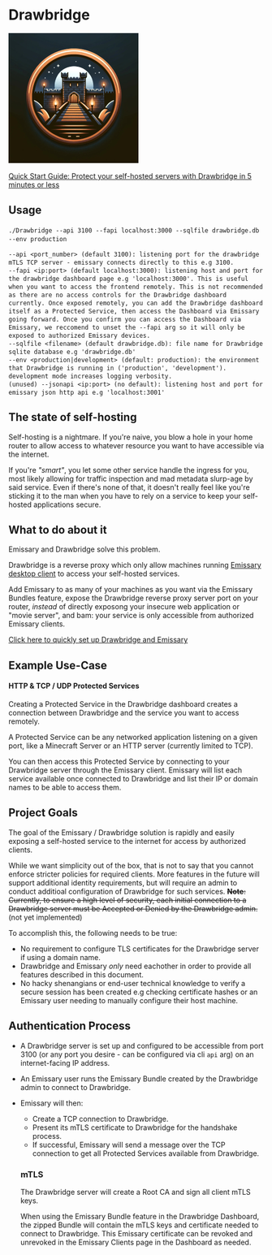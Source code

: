 # Drawbridge

![Drawbridge Logo](./drawbridge_logo.jpg)

[Quick Start Guide: Protect your self-hosted servers with Drawbridge in 5 minutes or less](https://github.com/dhens/Drawbridge/wiki/Latest-Quick%E2%80%90Start-Guide-for-Drawbridge-and-Emissary-%E2%80%90-Minecraft-Server)

## Usage
`./Drawbridge --api 3100 --fapi localhost:3000 --sqlfile drawbridge.db --env production`
```
--api <port_number> (default 3100): listening port for the drawbridge mTLS TCP server - emissary connects directly to this e.g 3100.
--fapi <ip:port> (default localhost:3000): listening host and port for the drawbridge dashboard page e.g 'localhost:3000'. This is useful when you want to access the frontend remotely. This is not recommended as there are no access controls for the Drawbridge dashboard currently. Once exposed remotely, you can add the Drawbridge dashboard itself as a Protected Service, then access the Dashboard via Emissary going forward. Once you confirm you can access the Dashboard via Emissary, we reccomend to unset the --fapi arg so it will only be exposed to authorized Emissary devices.
--sqlfile <filename> (default drawbridge.db): file name for Drawbridge sqlite database e.g 'drawbridge.db'
--env <production|development> (default: production): the environment that Drawbridge is running in ('production', 'development'). development mode increases logging verbosity.
(unused) --jsonapi <ip:port> (no default): listening host and port for emissary json http api e.g 'localhost:3001'
```

## The state of self-hosting

Self-hosting is a nightmare. If you're naive, you blow a hole in your home router to allow access to whatever resource you want to have accessible via the internet.

If you're _"smart"_, you let some other service handle the ingress for you, most likely allowing for traffic inspection and mad metadata slurp-age by said service.
Even if there's none of that, it doesn't really feel like you're sticking it to the man when you have to rely on a service to keep your self-hosted applications secure.

## What to do about it

Emissary and Drawbridge solve this problem.

Drawbridge is a reverse proxy which only allow machines running [Emissary desktop client](https://github.com/dhens/Emissary-Daemon) to access your self-hosted services.

Add Emissary to as many of your machines as you want via the Emissary Bundles feature, expose the Drawbridge reverse proxy server port on your router, _instead_ of directly exposong your insecure web application or "movie server", and bam: your service is only accessible from authorized Emissary clients.

[Click here to quickly set up Drawbridge and Emissary](https://github.com/dhens/Drawbridge/wiki/Latest-Quick%E2%80%90Start-Guide-for-Drawbridge-and-Emissary-%E2%80%90-Minecraft-Server)

## Example Use-Case

#### HTTP & TCP / UDP Protected Services

Creating a Protected Service in the Drawbridge dashboard creates a connection between Drawbridge and the service you want to access remotely.

A Protected Service can be any networked application listening on a given port, like a Minecraft Server or an HTTP server (currently limited to TCP).

You can then access this Protected Service by connecting to your Drawbridge server through the Emissary client. Emissary will list each service available once connected to Drawbridge and list their IP or domain names to be able to access them.

## Project Goals

The goal of the Emissary / Drawbridge solution is rapidly and easily exposing a self-hosted service to the internet for access by authorized clients.

While we want simplicity out of the box, that is not to say that you cannot enforce stricter policies for required clients. More features in the future will support additional identity requirements, but will require an admin to conduct additioal configuration of Drawbridge for such services.
~~**Note**: Currently, to ensure a high level of security, each initial connection to a Drawbridge server must be Accepted or Denied by the Drawbridge admin.~~ (not yet implemented)

To accomplish this, the following needs to be true:

- No requirement to configure TLS certificates for the Drawbridge server if using a domain name.
- Drawbridge and Emissary _only_ need eachother in order to provide all features described in this document.
- No hacky shenangians or end-user technical knowledge to verify a secure session has been created e.g checking certificate hashes or an Emissary user needing to manually configure their host machine.

## Authentication Process

- A Drawbridge server is set up and configured to be accessible from port 3100 (or any port you desire - can be configured via cli `api` arg) on an internet-facing IP address.
- An Emissary user runs the Emissary Bundle created by the Drawbridge admin to connect to Drawbridge.
- Emissary will then:

  - Create a TCP connection to Drawbridge.
  - Present its mTLS certificate to Drawbridge for the handshake process.
  - If successful, Emissary will send a message over the TCP connection to get all Protected Services available from Drawbridge.

  ### mTLS

  The Drawbridge server will create a Root CA and sign all client mTLS keys.

  When using the Emissary Bundle feature in the Drawbridge Dashboard, the zipped Bundle will contain the mTLS keys and certificate needed to connect to Drawbridge. This Emissary certificate can be revoked and unrevoked in the Emissary Clients page in the Dashboard as needed.
